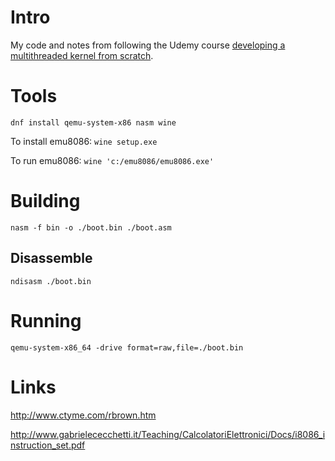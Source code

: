 # Intro

My code and notes from following the Udemy course [developing a multithreaded kernel from scratch](https://www.udemy.com/course/developing-a-multithreaded-kernel-from-scratch/).


# Tools

`dnf install qemu-system-x86 nasm wine`

To install emu8086: `wine setup.exe`

To run emu8086: `wine 'c:/emu8086/emu8086.exe'`

# Building

`nasm -f bin -o ./boot.bin ./boot.asm`

## Disassemble

`ndisasm ./boot.bin`


# Running

`qemu-system-x86_64 -drive format=raw,file=./boot.bin`

# Links

http://www.ctyme.com/rbrown.htm

http://www.gabrielececchetti.it/Teaching/CalcolatoriElettronici/Docs/i8086_instruction_set.pdf
